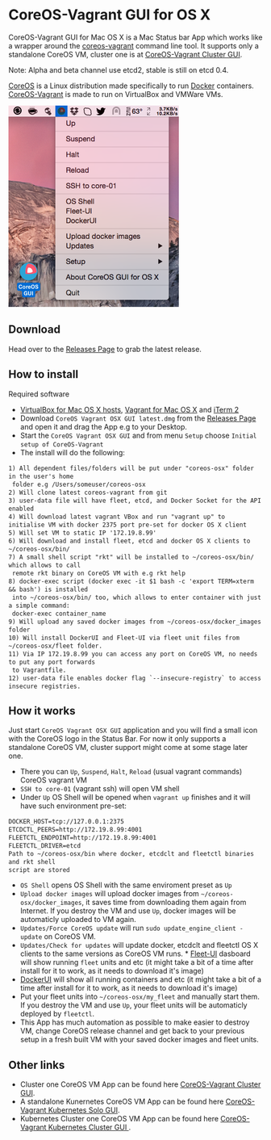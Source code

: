 CoreOS-Vagrant GUI for OS X
============================

CoreOS-Vagrant GUI for Mac OS X is a Mac Status bar App which works like a wrapper around the [coreos-vagrant](https://github.com/coreos/coreos-vagrant) command line tool. It supports only a standalone CoreOS VM, cluster one is at [CoreOS-Vagrant Cluster GUI](https://github.com/rimusz/coreos-osx-gui-cluster).

Note: Alpha and beta channel use etcd2, stable is still on etcd 0.4.

[CoreOS](https://coreos.com) is a Linux distribution made specifically to run [Docker](https://www.docker.io/) containers.
[CoreOS-Vagrant](https://github.com/coreos/coreos-vagrant) is made to run on VirtualBox and VMWare VMs.

![CoreOS-Vagrant-GUI L](coreos-vagrant-gui.png "CoreOS-Vagrant-GUI")

Download
--------
Head over to the [Releases Page](https://github.com/rimusz/coreos-osx-gui/releases) to grab the latest release.


How to install
----------

Required software
* [VirtualBox for Mac OS X hosts](https://www.virtualbox.org/wiki/Downloads), [Vagrant for Mac OS X](http://www.vagrantup.com/downloads.html) and [iTerm 2](http://www.iterm2.com/#/section/downloads)
* Download `CoreOS Vagrant OSX GUI latest.dmg` from the [Releases Page](https://github.com/rimusz/coreos-osx-gui/releases) and open it and drag the App e.g to your Desktop.
* Start the `CoreOS Vagrant OSX GUI` and from menu `Setup` choose `Initial setup of CoreOS-Vagrant` 
* The install will do the following:

````
1) All dependent files/folders will be put under "coreos-osx" folder in the user's home 
 folder e.g /Users/someuser/coreos-osx
2) Will clone latest coreos-vagrant from git
3) user-data file will have fleet, etcd, and Docker Socket for the API enabled
4) Will download latest vagrant VBox and run "vagrant up" to initialise VM with docker 2375 port pre-set for docker OS X client
5) Will set VM to static IP '172.19.8.99' 
6) Will download and install fleet, etcd and docker OS X clients to ~/coreos-osx/bin/
7) A small shell script "rkt" will be installed to ~/coreos-osx/bin/ which allows to call
 remote rkt binary on CoreOS VM with e.g rkt help
8) docker-exec script (docker exec -it $1 bash -c 'export TERM=xterm && bash') is installed 
 into ~/coreos-osx/bin/ too, which allows to enter container with just a simple command:
 docker-exec container_name 
9) Will upload any saved docker images from ~/coreos-osx/docker_images folder
10) Will install DockerUI and Fleet-UI via fleet unit files from ~/coreos-osx/fleet folder.
11) Via IP 172.19.8.99 you can access any port on CoreOS VM, no needs to put any port forwards 
 to Vagrantfile.
12) user-data file enables docker flag `--insecure-registry` to access insecure registries.
````

How it works
------------

Just start `CoreOS Vagrant OSX GUI` application and you will find a small icon with the CoreOS logo in the Status Bar.
For now it only supports a standalone CoreOS VM, cluster support might come at some stage later one.

* There you can `Up`, `Suspend`, `Halt`, `Reload` (usual vagrant commands) CoreOS vagrant VM
* `SSH to core-01` (vagrant ssh) will open VM shell
* Under `Up` OS Shell will be opened when `vagrant up` finishes and it will have such environment pre-set:
````
DOCKER_HOST=tcp://127.0.0.1:2375
ETCDCTL_PEERS=http://172.19.8.99:4001
FLEETCTL_ENDPOINT=http://172.19.8.99:4001
FLEETCTL_DRIVER=etcd
Path to ~/coreos-osx/bin where docker, etcdclt and fleetctl binaries and rkt shell 
script are stored
```` 

* `OS Shell` opens OS Shell with the same enviroment preset as `Up`
* `Upload docker images` will upload docker images from `~/coreos-osx/docker_images`, it saves time from downloading them again from Internet. If you destroy the VM and use `Up`, docker images will be automaticly uploaded to VM again.
* `Updates/Force CoreOS update` will run `sudo update_engine_client -update` on CoreOS VM.
* `Updates/Check for updates` will update docker, etcdclt and fleetctl OS X clients to the same versions as CoreOS VM runs. * [Fleet-UI](http://fleetui.com) dasboard will show running `fleet` units and etc (it might take a bit of a time after install for it to work, as it needs to download it's image)
* [DockerUI](https://github.com/crosbymichael/dockerui) will show all running containers and etc (it might take a bit of a time after install for it to work, as it needs to download it's image)
* Put your fleet units into `~/coreos-osx/my_fleet` and manually start them. If you destroy the VM and use `Up`, your fleet units will be automaticly deployed by `fleetctl`.
* This App has much automation as possible to make easier to destroy VM, change CoreOS release channel and get back to your previous setup in a fresh built VM with your saved docker images and fleet units.



Other links
-----------
* Cluster one CoreOS VM App can be found here [CoreOS-Vagrant Cluster GUI](https://github.com/rimusz/coreos-osx-gui-cluster).
* A standalone Kunernetes CoreOS VM App can be found here [CoreOS-Vagrant Kubernetes Solo GUI](https://github.com/rimusz/coreos-osx-gui-kubernetes-solo).
* Kubernetes Cluster one CoreOS VM App can be found here [CoreOS-Vagrant Kubernetes Cluster GUI ](https://github.com/rimusz/coreos-osx-gui-kubernetes-cluster).
